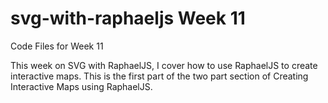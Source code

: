 # svg-with-raphaeljs Week 11
Code Files for Week 11

This week on SVG with RaphaelJS, I cover how to use RaphaelJS to create interactive maps. This is the first part of the two part section of Creating Interactive Maps using RaphaelJS.